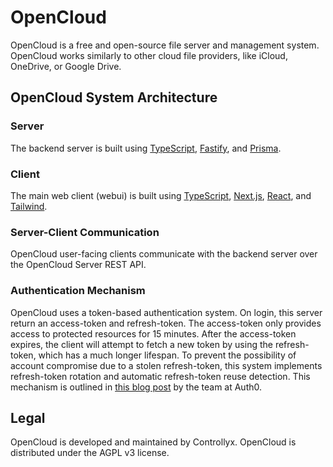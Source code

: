 # OpenCloud

OpenCloud is a free and open-source file server and management system. OpenCloud works similarly to other cloud file providers, like iCloud, OneDrive, or Google Drive.

## OpenCloud System Architecture

### Server

The backend server is built using [TypeScript](https://www.typescriptlang.org/docs/), [Fastify](https://www.fastify.io/docs/latest/), and [Prisma](https://www.prisma.io/docs).

### Client

The main web client (webui) is built using [TypeScript](https://www.typescriptlang.org/docs/), [Next.js](https://nextjs.org), [React](https://reactjs.org/), and [Tailwind](https://tailwindcss.com/).

### Server-Client Communication

OpenCloud user-facing clients communicate with the backend server over the OpenCloud Server REST API.

### Authentication Mechanism

OpenCloud uses a token-based authentication system. On login, this server return an access-token and refresh-token. The access-token only provides access to protected resources for 15 minutes. After the access-token expires, the client will attempt to fetch a new token by using the refresh-token, which has a much longer lifespan. To prevent the possibility of account compromise due to a stolen refresh-token, this system implements refresh-token rotation and automatic refresh-token reuse detection. This mechanism is outlined in [this blog post](https://auth0.com/blog/refresh-tokens-what-are-they-and-when-to-use-them/) by the team at Auth0.

## Legal

OpenCloud is developed and maintained by Controllyx. OpenCloud is distributed under the AGPL v3 license.
